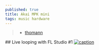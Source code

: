 ```yaml
---
published: true
title: Akai MPK mini
tags: music hardware
---
```

> - [thomann](https://www.thomann.de/fr/akai_mpk_mini_mk3.htm)

## Live looping with FL Studio #1
[![caption](https://thumbs.static-thomann.de/thumb/orig/pics/bdb/498231/15420811_800.webp)](https://www.youtube.com/watch?v=T_7k8IaA0yE)
